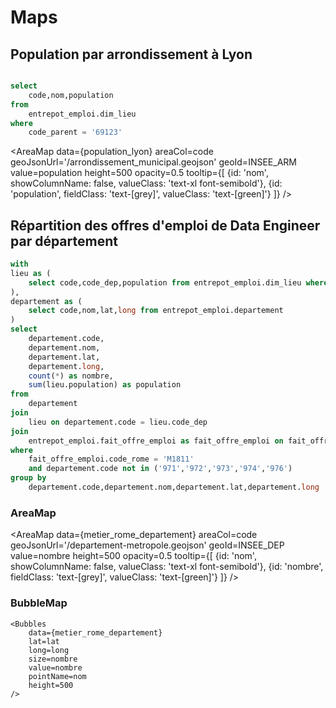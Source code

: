 # Maps


## Population par arrondissement à Lyon

```sql population_lyon

select 
    code,nom,population
from
    entrepot_emploi.dim_lieu
where 
    code_parent = '69123'
```

<DataTable data={population_lyon}/>

<AreaMap 
    data={population_lyon} 
    areaCol=code
    geoJsonUrl='/arrondissement_municipal.geojson'
    geoId=INSEE_ARM
    value=population
    height=500
    opacity=0.5
    tooltip={[
        {id: 'nom', showColumnName: false, valueClass: 'text-xl font-semibold'},
        {id: 'population', fieldClass: 'text-[grey]', valueClass: 'text-[green]'}
    ]}
/>


## Répartition des offres d'emploi de Data Engineer par département

```sql metier_rome_departement
with 
lieu as (
    select code,code_dep,population from entrepot_emploi.dim_lieu where code = code_parent
),
departement as (
    select code,nom,lat,long from entrepot_emploi.departement
)
select
	departement.code,
	departement.nom,
	departement.lat,
	departement.long,
	count(*) as nombre,
    sum(lieu.population) as population
from 
	departement
join
	lieu on departement.code = lieu.code_dep
join
	entrepot_emploi.fait_offre_emploi as fait_offre_emploi on fait_offre_emploi.lieu_travail_code = lieu.code
where
	fait_offre_emploi.code_rome = 'M1811'
    and departement.code not in ('971','972','973','974','976')
group by
	departement.code,departement.nom,departement.lat,departement.long
```

<DataTable data={metier_rome_departement}/>

### AreaMap

<AreaMap 
    data={metier_rome_departement} 
    areaCol=code
    geoJsonUrl='/departement-metropole.geojson'
    geoId=INSEE_DEP
    value=nombre
    height=500
    opacity=0.5
    tooltip={[
        {id: 'nom', showColumnName: false, valueClass: 'text-xl font-semibold'},
        {id: 'nombre', fieldClass: 'text-[grey]', valueClass: 'text-[green]'}
    ]}
/>

### BubbleMap

<BaseMap>
    <Areas 
        data={metier_rome_departement} 
        areaCol=code
        geoJsonUrl='/departement-metropole.geojson'
        geoId=INSEE_DEP
        value=population
        colorPalette={['yellow','orange','red','darkred']}
        tooltip={[
            {id: 'nom', showColumnName: false, valueClass: 'text-xl font-semibold'},
            {id: 'population', fieldClass: 'text-[grey]', valueClass: 'text-[green]'}
        ]}
    />

    <Bubbles
        data={metier_rome_departement} 
        lat=lat 
        long=long 
        size=nombre
        value=nombre 
        pointName=nom
        height=500
    />

</BaseMap>



